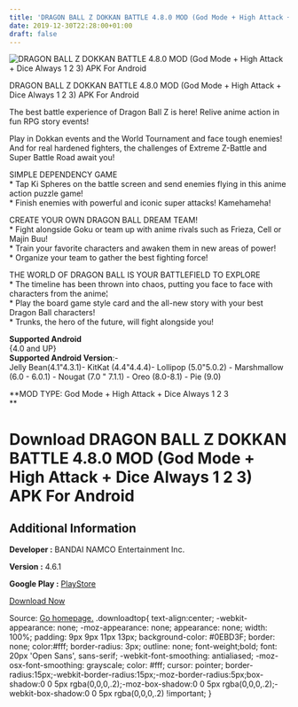 ```yaml
---
title: 'DRAGON BALL Z DOKKAN BATTLE 4.8.0 MOD (God Mode + High Attack + Dice Always 1 2 3) APK For Android'
date: 2019-12-30T22:28:00+01:00
draft: false
---
```


![DRAGON BALL Z DOKKAN BATTLE 4.8.0 MOD (God Mode + High Attack + Dice Always 1 2 3) APK For Android](https://i0.wp.com/apkhome.net/wp-content/uploads/2019/12/DRAGON-BALL-Z-DOKKAN-BATTLE-4.8.0-MOD-God-Mode-High-Attack-Dice-Always-1-2-3.png "DRAGON BALL Z DOKKAN BATTLE 4.8.0 MOD (God Mode + High Attack + Dice Always 1 2 3) APK For Android")

  

DRAGON BALL Z DOKKAN BATTLE 4.8.0 MOD (God Mode + High Attack + Dice Always 1 2 3) APK For Android

The best battle experience of Dragon Ball Z is here! Relive anime action in fun RPG story events!

Play in Dokkan events and the World Tournament and face tough enemies! And for real hardened fighters, the challenges of Extreme Z-Battle and Super Battle Road await you!

SIMPLE DEPENDENCY GAME  
\* Tap Ki Spheres on the battle screen and send enemies flying in this anime action puzzle game!  
\* Finish enemies with powerful and iconic super attacks! Kamehameha!

CREATE YOUR OWN DRAGON BALL DREAM TEAM!  
\* Fight alongside Goku or team up with anime rivals such as Frieza, Cell or Majin Buu!  
\* Train your favorite characters and awaken them in new areas of power!  
\* Organize your team to gather the best fighting force!

THE WORLD OF DRAGON BALL IS YOUR BATTLEFIELD TO EXPLORE  
\* The timeline has been thrown into chaos, putting you face to face with characters from the anime¦  
\* Play the board game style card and the all-new story with your best Dragon Ball characters!  
\* Trunks, the hero of the future, will fight alongside you!

**Supported Android**  
{4.0 and UP}  
**Supported Android Version**:-  
Jelly Bean(4.1"4.3.1)- KitKat (4.4"4.4.4)- Lollipop (5.0"5.0.2) - Marshmallow (6.0 - 6.0.1) - Nougat (7.0 " 7.1.1) - Oreo (8.0-8.1) - Pie (9.0)

**MOD TYPE: God Mode + High Attack + Dice Always 1 2 3  
**

Download DRAGON BALL Z DOKKAN BATTLE 4.8.0 MOD (God Mode + High Attack + Dice Always 1 2 3) APK For Android
===========================================================================================================

Additional Information
----------------------

**Developer :** BANDAI NAMCO Entertainment Inc.

**Version :** 4.6.1

**Google Play :** [PlayStore](https://play.google.com/store/apps/details?id=com.bandainamcogames.dbzdokkanww)

  

[Download Now](https://store4app.co/post/dragon-ball-z-dokkan-battle-4-8-0-mod-god-mode-high-attack-dice-always-1-2-3-apk-for-android_1577723405)

  
Source: [Go homepage.](https://store4app.co/post/dragon-ball-z-dokkan-battle-4-8-0-mod-god-mode-high-attack-dice-always-1-2-3-apk-for-android_1577723405) .downloadtop{ text-align:center; -webkit-appearance: none; -moz-appearance: none; appearance: none; width: 100%; padding: 9px 9px 11px 13px; background-color: #0EBD3F; border: none; color:#fff; border-radius: 3px; outline: none; font-weight;bold; font: 20px 'Open Sans', sans-serif; -webkit-font-smoothing: antialiased; -moz-osx-font-smoothing: grayscale; color: #fff; cursor: pointer; border-radius:15px;-webkit-border-radius:15px;-moz-border-radius:5px;box-shadow:0 0 5px rgba(0,0,0,.2);-moz-box-shadow:0 0 5px rgba(0,0,0,.2);-webkit-box-shadow:0 0 5px rgba(0,0,0,.2) !important; }